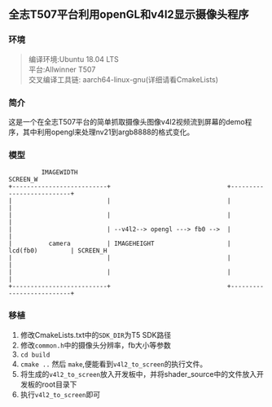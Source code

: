 ## 全志T507平台利用openGL和v4l2显示摄像头程序

### 环境

> 编译环境:Ubuntu 18.04 LTS<br>平台:Allwinner T507<br>交叉编译工具链: aarch64-linux-gnu(详细请看CmakeLists)

### 简介

这是一个在全志T507平台的简单抓取摄像头图像v4l2视频流到屏幕的demo程序，其中利用opengl来处理nv21到argb8888的格式变化。

### 模型

```text
         IMAGEWIDTH                                                  SCREEN_W                     
+--------------------------+                                +--------------------------+         
|                          |                                |                          |         
|                          |                                |                          | 
|                          | --v4l2--> opengl ---> fb0 -->  |                          |
|          camera          | IMAGEHEIGHT                    |         lcd(fb0)         | SCREEN_H
|                          |                                |                          |
|                          |                                |                          |
+--------------------------+                                +--------------------------+       
```

### 移植

1. 修改CmakeLists.txt中的`SDK_DIR`为T5 SDK路径
2. 修改`common.h`中的摄像头分辨率，fb大小等参数
3. `cd build`
4. `cmake ..` 然后 `make`,便能看到`v4l2_to_screen`的执行文件。
5. 将生成的`v4l2_to_screen`放入开发板中，并将shader_source中的文件放入开发板的root目录下
6. 执行`v4l2_to_screen`即可